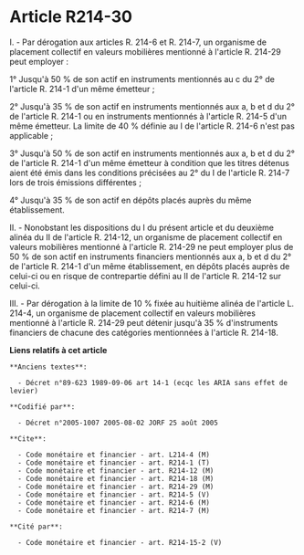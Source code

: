 # Article R214-30

I. - Par dérogation aux articles R. 214-6 et R. 214-7, un organisme de placement collectif en valeurs mobilières mentionné à
l'article R. 214-29 peut employer :

1° Jusqu'à 50 % de son actif en instruments mentionnés au c du 2° de l'article R. 214-1 d'un même émetteur ;

2° Jusqu'à 35 % de son actif en instruments mentionnés aux a, b et d du 2° de l'article R. 214-1 ou en instruments mentionnés
à l'article R. 214-5 d'un même émetteur. La limite de 40 % définie au I de l'article R. 214-6 n'est pas applicable ;

3° Jusqu'à 50 % de son actif en instruments mentionnés aux a, b et d du 2° de l'article R. 214-1 d'un même émetteur à
condition que les titres détenus aient été émis dans les conditions précisées au 2° du I de l'article R. 214-7 lors de trois
émissions différentes ;

4° Jusqu'à 35 % de son actif en dépôts placés auprès du même établissement.

II. - Nonobstant les dispositions du I du présent article et du deuxième alinéa du II de l'article R. 214-12, un organisme de
placement collectif en valeurs mobilières mentionné à l'article R. 214-29 ne peut employer plus de 50 % de son actif en
instruments financiers mentionnés aux a, b et d du 2° de l'article R. 214-1 d'un même établissement, en dépôts placés auprès
de celui-ci ou en risque de contrepartie défini au II de l'article R. 214-12 sur celui-ci.

III. - Par dérogation à la limite de 10 % fixée au huitième alinéa de l'article L. 214-4, un organisme de placement collectif
en valeurs mobilières mentionné à l'article R. 214-29 peut détenir jusqu'à 35 % d'instruments financiers de chacune des
catégories mentionnées à l'article R. 214-18.

**Liens relatifs à cet article**

	**Anciens textes**:

	  - Décret n°89-623 1989-09-06 art 14-1 (ecqc les ARIA sans effet de levier)

	**Codifié par**:

	  - Décret n°2005-1007 2005-08-02 JORF 25 août 2005

	**Cite**:

	  - Code monétaire et financier - art. L214-4 (M)
	  - Code monétaire et financier - art. R214-1 (T)
	  - Code monétaire et financier - art. R214-12 (M)
	  - Code monétaire et financier - art. R214-18 (M)
	  - Code monétaire et financier - art. R214-29 (M)
	  - Code monétaire et financier - art. R214-5 (V)
	  - Code monétaire et financier - art. R214-6 (M)
	  - Code monétaire et financier - art. R214-7 (M)

	**Cité par**:

	  - Code monétaire et financier - art. R214-15-2 (V)

